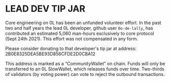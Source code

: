 # LEAD DEV TIP JAR

Core engineering on 0L has been an unfunded volunteer effort. In the past two and half years the lead 0L developer, github user `0o-de-lally`, has contributed an estimated 5,060 man-hours exclusively to core protocol (Sept 24th 2021). This effort was not compensated in any form.

Please consider donating to that developer's tip jar at address: 2B0E8325DEA5BE93D856CFDE2D0CBA12

This address is marked as a “CommunityWallet” on chain. Funds will only be transferred to an 0L SlowWallet, which releases funds over time. Two-thirds of validators (by voting power) can vote to reject the outbound transactions.
